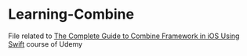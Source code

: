 # Learning-Combine
File related to [The Complete Guide to Combine Framework in iOS Using Swift](https://www.udemy.com/course/the-complete-guide-to-combine-framework-in-ios-using-swift/learn/lecture/15717528#questions) course of Udemy
